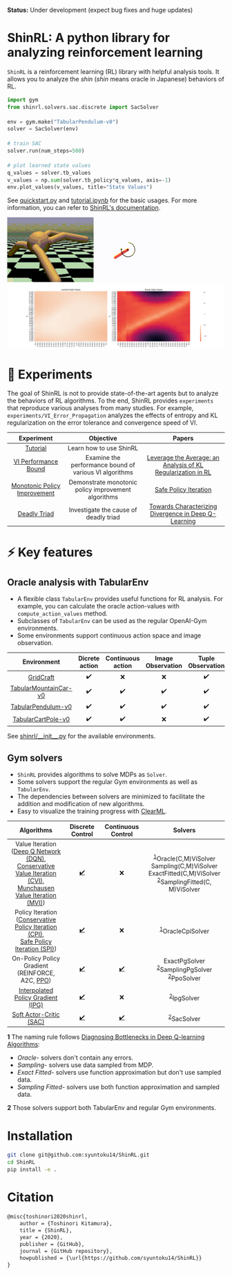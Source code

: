 **Status:** Under development (expect bug fixes and huge updates)

# ShinRL: A python library for analyzing reinforcement learning

`ShinRL` is a reinforcement learning (RL) library with helpful analysis tools.
It allows you to analyze the *shin* (*shin* means oracle in Japanese) behaviors of RL.

```python
import gym
from shinrl.solvers.sac.discrete import SacSolver

env = gym.make("TabularPendulum-v0")
solver = SacSolver(env)

# train SAC
solver.run(num_steps=500)

# plot learned state values
q_values = solver.tb_values
v_values = np.sum(solver.tb_policy*q_values, axis=-1)
env.plot_values(v_values, title="State Values")
```

See [quickstart.py](experiments/tutorial/quickstart.py) and [tutorial.ipynb](experiments/tutorial/tutorial.ipynb) for the basic usages.
For more information, you can refer to [ShinRL's documentation](https://shinrl.readthedocs.io/en/latest/?).

![Ant](assets/ant.gif)
![Pendulum](assets/pendulum.gif)
![Tabular](assets/tabular.gif)


# :pencil: Experiments

The goal of ShinRL is not to provide state-of-the-art agents but to analyze the behaviors of RL algorithms.
To the end, ShinRL provides `experiments` that reproduce various analyses from many studies.
For example, ``experiments/VI_Error_Propagation`` analyzes the effects of entropy and KL regularization on the error tolerance and convergence speed of VI.

|                                    Experiment                                    |                       Objective                        |                                              Papers                                              |
| :------------------------------------------------------------------------------: | :----------------------------------------------------: | :----------------------------------------------------------------------------------------------: |
|                         [Tutorial](experiments/Tutorial)                         |                Learn how to use ShinRL                 |                                                                                                  |
| [VI Performance Bound](https://shinrl.readthedocs.io/en/latest/experiments.html) | Examine the performance bound of various VI algorithms | [Leverage the Average: an Analysis of KL Regularization in RL](https://arxiv.org/abs/2003.14089) |
|      [Monotonic Policy Improvement](experiments/MonotonicPolicyImprovement)      |  Demonstrate monotonic policy improvement algorithms   |             [Safe Policy Iteration](http://proceedings.mlr.press/v28/pirotta13.html)             |
|                     [Deadly Triad](experiments/DeadlyTriad)                      |         Investigate the cause of deadly triad          |     [Towards Characterizing Divergence in Deep Q-Learning](https://arxiv.org/abs/1903.08894)     |


# :zap: Key features

## Oracle analysis with TabularEnv
* A flexible class `TabularEnv` provides useful functions for RL analysis. For example, you can calculate the oracle action-values with ``compute_action_values`` method.
* Subclasses of `TabularEnv` can be used as the regular OpenAI-Gym environments.
* Some environments support continuous action space and image observation.

|                   Environment                    |   Dicrete action   | Continuous action  | Image Observation  | Tuple Observation  |
| :----------------------------------------------: | :----------------: | :----------------: | :----------------: | :----------------: |
|        [GridCraft](shinrl/envs/gridcraft)        | :heavy_check_mark: |        :x:         |        :x:         | :heavy_check_mark: |
| [TabularMountainCar-v0](shinrl/envs/mountaincar) | :heavy_check_mark: | :heavy_check_mark: | :heavy_check_mark: | :heavy_check_mark: |
|    [TabularPendulum-v0](shinrl/envs/pendulum)    | :heavy_check_mark: | :heavy_check_mark: | :heavy_check_mark: | :heavy_check_mark: |
|    [TabularCartPole-v0](shinrl/envs/cartpole)    | :heavy_check_mark: | :heavy_check_mark: |        :x:         | :heavy_check_mark: |

See [shinrl/\_\_init\_\_.py](shinrl/__init__.py) for the available environments.

## Gym solvers
* `ShinRL` provides algorithms to solve MDPs as `Solver`.
* Some solvers support the regular Gym environments as well as `TabularEnv`.
* The dependencies between solvers are minimized to facilitate the addition and modification of new algorithms.
* Easy to visualize the training progress with [ClearML](https://github.com/allegroai/clearml).

|                                                                                                                                       Algorithms                                                                                                                                        |                  Discrete Control                  |                  Continuous Control                  |                                                                            Solvers                                                                             |
| :-------------------------------------------------------------------------------------------------------------------------------------------------------------------------------------------------------------------------------------------------------------------------------------: | :------------------------------------------------: | :--------------------------------------------------: | :------------------------------------------------------------------------------------------------------------------------------------------------------------: |
| Value Iteration <br>([Deep Q Network (DQN)](https://storage.googleapis.com/deepmind-media/dqn/DQNNaturePaper.pdf), <br>[Conservative Value Iteration (CVI)](http://proceedings.mlr.press/v89/kozuno19a.html), <br>[Munchausen Value Iteration (MVI)](https://arxiv.org/abs/2007.14430)) |  [:heavy_check_mark:](shinrl/solvers/vi/discrete)  |                         :x:                          | <sup id="a1">[1](#f1)</sup>Oracle(C,M)ViSolver<br>Sampling(C,M)ViSolver<br>ExactFitted(C,M)ViSolver<br><sup id="a1">[2](#f2)</sup>SamplingFitted(C, M)ViSolver |
|                                    Policy Iteration <br>([Conservative Policy Iteration (CPI)](http://citeseerx.ist.psu.edu/viewdoc/summary?doi=10.1.1.7.7601), <br>[Safe Policy Iteration (SPI)](http://proceedings.mlr.press/v28/pirotta13.html))                                     |  [:heavy_check_mark:](shinrl/solvers/pi/discrete)  |                         :x:                          |                                                           <sup id="a1">[1](#f1)</sup>OracleCpiSolver                                                           |
|                                                                                                 On-Policy Policy Gradient <br>(REINFORCE, A2C, [PPO](https://arxiv.org/abs/1707.06347))                                                                                                 | [:heavy_check_mark:](shinrl/solvers/onpg/discrete) | [:heavy_check_mark:](shinrl/solvers/onpg/continuous) |                              ExactPgSolver<br><sup id="a1">[2](#f2)</sup>SamplingPgSolver<br><sup id="a1">[2](#f2)</sup>PpoSolver                              |
|                                                                                                         [Interpolated Policy Gradient (IPG)](https://arxiv.org/abs/1706.00387)                                                                                                          | [:heavy_check_mark:](shinrl/solvers/ipg/discrete)  |                         :x:                          |                                                              <sup id="a1">[2](#f2)</sup>IpgSolver                                                              |
|                                                                                                                [Soft Actor-Critic (SAC)](shinrl/solvers/sac_continuous)                                                                                                                 | [:heavy_check_mark:](shinrl/solvers/sac/discrete)  | [:heavy_check_mark:](shinrl/solvers/sac/continuous)  |                                                              <sup id="a1">[2](#f2)</sup>SacSolver                                                              |

<b id="f1">1</b> The naming rule follows [Diagnosing Bottlenecks in Deep Q-learning Algorithms](https://arxiv.org/abs/1902.10250): 
* *Oracle-* solvers don't contain any errors. 
* *Sampling-* solvers use data sampled from MDP.
* *Exact Fitted-* solvers use function approximation but don't use sampled data.
* *Sampling Fitted-* solvers use both function approximation and sampled data. 

<b id="f2">2</b> Those solvers support both TabularEnv and regular Gym environments.

# Installation

```bash
git clone git@github.com:syuntoku14/ShinRL.git
cd ShinRL
pip install -e .
```

# Citation

```
@misc{toshinori2020shinrl,
    author = {Toshinori Kitamura},
    title = {ShinRL},
    year = {2020},
    publisher = {GitHub},
    journal = {GitHub repository},
    howpublished = {\url{https://github.com/syuntoku14/ShinRL}}
}
```
